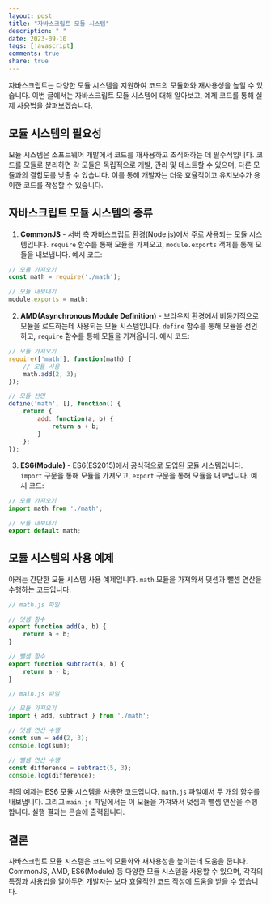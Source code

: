 ```yaml
---
layout: post
title: "자바스크립트 모듈 시스템"
description: " "
date: 2023-09-10
tags: [javascript]
comments: true
share: true
---
```


자바스크립트는 다양한 모듈 시스템을 지원하여 코드의 모듈화와 재사용성을 높일 수 있습니다. 이번 글에서는 자바스크립트 모듈 시스템에 대해 알아보고, 예제 코드를 통해 실제 사용법을 살펴보겠습니다.

## 모듈 시스템의 필요성

모듈 시스템은 소프트웨어 개발에서 코드를 재사용하고 조직화하는 데 필수적입니다. 코드를 모듈로 분리하면 각 모듈은 독립적으로 개발, 관리 및 테스트할 수 있으며, 다른 모듈과의 결합도를 낮출 수 있습니다. 이를 통해 개발자는 더욱 효율적이고 유지보수가 용이한 코드를 작성할 수 있습니다.

## 자바스크립트 모듈 시스템의 종류

1. **CommonJS** - 서버 측 자바스크립트 환경(Node.js)에서 주로 사용되는 모듈 시스템입니다. `require` 함수를 통해 모듈을 가져오고, `module.exports` 객체를 통해 모듈을 내보냅니다. 예시 코드:

```javascript
// 모듈 가져오기
const math = require('./math');

// 모듈 내보내기
module.exports = math;
```

2. **AMD(Asynchronous Module Definition)** - 브라우저 환경에서 비동기적으로 모듈을 로드하는데 사용되는 모듈 시스템입니다. `define` 함수를 통해 모듈을 선언하고, `require` 함수를 통해 모듈을 가져옵니다. 예시 코드:

```javascript
// 모듈 가져오기
require(['math'], function(math) {
    // 모듈 사용
    math.add(2, 3);
});

// 모듈 선언
define('math', [], function() {
    return {
        add: function(a, b) {
            return a + b;
        }
    };
});
```

3. **ES6(Module)** - ES6(ES2015)에서 공식적으로 도입된 모듈 시스템입니다. `import` 구문을 통해 모듈을 가져오고, `export` 구문을 통해 모듈을 내보냅니다. 예시 코드:

```javascript
// 모듈 가져오기
import math from './math';

// 모듈 내보내기
export default math;
```

## 모듈 시스템의 사용 예제

아래는 간단한 모듈 시스템 사용 예제입니다. `math` 모듈을 가져와서 덧셈과 뺄셈 연산을 수행하는 코드입니다.

```javascript
// math.js 파일

// 덧셈 함수
export function add(a, b) {
    return a + b;
}

// 뺄셈 함수
export function subtract(a, b) {
    return a - b;
}
```

```javascript
// main.js 파일

// 모듈 가져오기
import { add, subtract } from './math';

// 덧셈 연산 수행
const sum = add(2, 3);
console.log(sum);

// 뺄셈 연산 수행
const difference = subtract(5, 3);
console.log(difference);
```

위의 예제는 ES6 모듈 시스템을 사용한 코드입니다. `math.js` 파일에서 두 개의 함수를 내보냅니다. 그리고 `main.js` 파일에서는 이 모듈을 가져와서 덧셈과 뺄셈 연산을 수행합니다. 실행 결과는 콘솔에 출력됩니다.

## 결론

자바스크립트 모듈 시스템은 코드의 모듈화와 재사용성을 높이는데 도움을 줍니다. CommonJS, AMD, ES6(Module) 등 다양한 모듈 시스템을 사용할 수 있으며, 각각의 특징과 사용법을 알아두면 개발자는 보다 효율적인 코드 작성에 도움을 받을 수 있습니다.